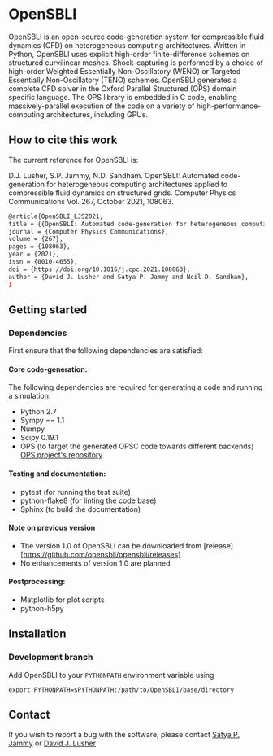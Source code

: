 # OpenSBLI
OpenSBLI is an open-source code-generation system for compressible fluid dynamics (CFD) on heterogeneous computing architectures. Written in Python, OpenSBLI uses explicit high-order finite-difference schemes on structured curvilinear meshes. Shock-capturing is performed by a choice of high-order Weighted Essentially Non-Oscillatory (WENO) or Targeted Essentially Non-Oscillatory (TENO) schemes. OpenSBLI generates a complete CFD solver in the Oxford Parallel Structured (OPS) domain specific language. The OPS library is embedded in C code, enabling massively-parallel execution of the code on a variety of high-performance-computing architectures, including GPUs. 

## How to cite this work
The current reference for OpenSBLI is: 

D.J. Lusher, S.P. Jammy, N.D. Sandham. OpenSBLI: Automated code-generation for heterogeneous computing architectures applied to compressible fluid dynamics on structured grids. Computer Physics Communications Vol. 267, October 2021, 108063.
 
```bash
@article{OpenSBLI_LJS2021,
title = {{OpenSBLI: Automated code-generation for heterogeneous computing architectures applied to compressible fluid dynamics on structured grids}},
journal = {Computer Physics Communications},
volume = {267},
pages = {108063},
year = {2021},
issn = {0010-4655},
doi = {https://doi.org/10.1016/j.cpc.2021.108063},
author = {David J. Lusher and Satya P. Jammy and Neil D. Sandham},
}
```

## Getting started

### Dependencies
First ensure that the following dependencies are satisfied:
#### Core code-generation:
The following dependencies are required for generating a code and running a simulation:

* Python 2.7
* Sympy == 1.1
* Numpy
* Scipy 0.19.1
* OPS (to target the generated OPSC code towards different backends) [OPS project's repository](https://github.com/gihanmudalige/OPS).

#### Testing and documentation:

* pytest (for running the test suite)
* python-flake8 (for linting the code base)
* Sphinx (to build the documentation)

#### Note on previous version

* The version 1.0 of OpenSBLI can be downloaded from [release][https://github.com/opensbli/opensbli/releases]
* No enhancements of version 1.0 are planned

#### Postprocessing:

* Matplotlib for plot scripts
* python-h5py

## Installation

### Development branch

Add OpenSBLI to your `PYTHONPATH` environment variable using

```
export PYTHONPATH=$PYTHONPATH:/path/to/OpenSBLI/base/directory
```

## Contact
If you wish to report a bug with the software, please contact [Satya P. Jammy](mailto:S.P.Jammy@soton.ac.uk) or [David J. Lusher](mailto:D.Lusher@soton.ac.uk)
